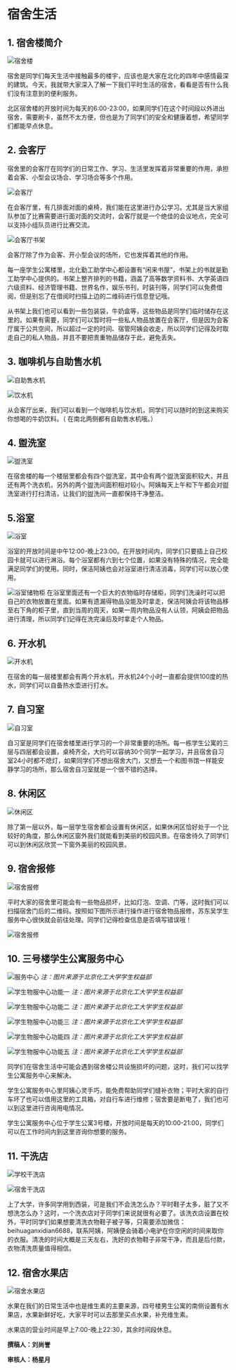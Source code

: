 # 宿舍生活
## 1. 宿舍楼简介

![宿舍楼](./img/宿舍楼.webp)

宿舍是同学们每天生活中接触最多的楼宇，应该也是大家在北化的四年中感情最深的建筑。今天，我就带大家深入了解一下我们平时生活的宿舍，看看是否有什么我们没有注意到的便利服务。

北区宿舍楼的开放时间为每天的6:00-23:00，如果同学们在这个时间段以外进出宿舍，需要刷卡，虽然不太方便，但也是为了同学们的安全和健康着想，希望同学们都能早点休息。

## 2. 会客厅

宿舍里的会客厅在同学们的日常工作、学习、生活里发挥着非常重要的作用，承担着会客、小型会议场合、学习场合等多个作用。

![会客厅](./img/会客厅.webp)

在会客厅里，有几排面对面的桌椅，我们能在这里进行办公学习。尤其是当大家组队参加了比赛需要进行面对面的交流时，会客厅就是一个绝佳的会议地点，完全可以支持小组队员进行比赛交流。

![会客厅书架](./img/会客厅书架.webp)

会客厅除了作为会客、开小型会议的场所，它也发挥着其他的作用。

每一座学生公寓楼里，北化勤工助学中心都设置有“闲来书屋”，书架上的书就是勤工助学中心提供的。书架上整齐排列的书籍，涵盖了高等数学资料书、大学英语四六级资料、经济管理书籍、世界名作，娱乐书刊，时装刊等，同学们可以免费借阅，但是别忘了在借阅时扫描上边的二维码进行信息登记哦。

从书架上我们也可以看到一些包装袋，牛奶盒等，这些物品是同学们临时储存在这里的。如果有需要，同学们可以暂时将一些私人物品放置在会客厅，但是因为会客厅属于公共空间，所以超过一定的时间、宿管阿姨会收走，所以同学们记得及时取走自己的私人物品，并且不要把贵重物品储存于此，避免丢失。

## 3. 咖啡机与自助售水机

![自助售水机](./img/咖啡机.webp)

![饮水机](./img/自助售水机.webp)

从会客厅出来，我们可以看到一个咖啡机与饮水机，同学们可以随时的到这来购买你想喝的牛奶饮料。（ 在南北两侧都有自助售水机哦。）

## 4. 盥洗室

![盥洗室](./img/盥洗室.webp)

在宿舍楼的每一个楼层里都会有四个盥洗室，其中会有两个盥洗室面积较大，并且还有两个洗衣机，另外的两个盥洗间面积相对较小。阿姨每天上午和下午都会对盥洗室进行打扫清洁，让我们的盥洗间一直都保持干净整洁。

## 5.浴室
![浴室](./img/浴室.webp)

浴室的开放时间是中午12:00-晚上23:00。在开放时间内，同学们只要插上自己校园卡就可以进行淋浴。每个浴室都有六到七个位置，如果没有特殊的情况，完全能满足同学们的使用。同时，保洁阿姨也会对浴室进行清洁消毒，同学们可以放心使用。

![浴室储物柜](./img/储衣柜.webp)
在浴室里面还有一个巨大的衣物临时存储柜，同学们洗澡时可以把自己的衣物放置在里面。如果有遗漏得物品没能及时拿走，保洁阿姨会将该物品移至右下角的柜子里，直到当周的周天，如果一周内物品没有人认领，阿姨会把物品进行清理，所以同学们记得在洗完澡后及时拿走个人物品。

## 6. 开水机

![开水机](./img/开水机.webp)

在宿舍的每一层楼里都会有两个开水机，开水机24个小时一直都会提供100度的热水，同学们可以自备热水壶进行打水。

## 7. 自习室  

![自习室](./img/自习室.webp)

自习室是同学们在宿舍楼里进行学习的一个非常重要的场所。每一栋学生公寓的三层与四层都会设置，桌椅齐全，大约可以容纳30个同学一起学习，并且宿舍自习室24小时都不熄灯，如果同学们不想出宿舍大门，又想去一个和图书馆一样能安静学习的场所，那么宿舍自习室就是一个很不错的选择。

## 8. 休闲区

![休闲区](./img/休闲区.webp)

除了第一层以外，每一层学生宿舍都会设置有休闲区，如果休闲区恰好处于一个比较好的角度，那么休闲区窗外我们就能看到美丽的校园风景。在宿舍待久了同学们可以到休闲区欣赏一下窗外美丽的校园风景。

## 9. 宿舍报修

![宿舍报修](./img/宿舍报修.webp)

平时大家的宿舍里可能会有一些物品损坏，比如灯泡、空调、门等，这时我们可以扫描宿舍门后的二维码。按照如下图所示进行操作进行宿舍物品报修，苏东吴学生服务中心很快就会前往处理。同学们记得检查信息是否填写错误哦！

![宿舍报修](./img/宿舍报修提示.webp)


## 10. 三号楼学生公寓服务中心

![服务中心](./img/学生公寓服务中心.webp)
*注：图片来源于北京化工大学学生权益部*

![学生物服中心功能一](./img/学生公寓服务中心功能1.webp)
*注：图片来源于北京化工大学学生权益部*

![学生物服中心功能二](./img/学生公寓服务中心功能2.webp)
*注：图片来源于北京化工大学学生权益部*

![学生物服中心功能三](./img/学生公寓服务中心功能3.webp)
*注：图片来源于北京化工大学学生权益部*

![学生物服中心功能四](./img/学生公寓服务中心功能4.webp)
*注：图片来源于北京化工大学学生权益部*

![学生物服中心功能五](./img/学生公寓服务中心功能5.webp)
*注：图片来源于北京化工大学学生权益部*

同学们在宿舍生活中可能会遇到宿舍楼公共设施损坏的问题，这时，我们可以找学生公寓服务中心来解决。

学生公寓服务中心里阿姨心灵手巧，能免费帮助同学们缝补衣物；平时大家的自行车坏了也可以借用这里的工具箱，对自行车进行维修；宿舍要是断电了，我们也可以到这里进行咨询用电情况。

学生公寓服务中心位于学生公寓3号楼，开放时间是每天的10:00-21:00，同学们可以在工作时间内到这里咨询你想要的服务。

## 11. 干洗店

![学校干洗店](./img/干洗店.webp)

![宿舍干洗店](./img/干洗店2.webp)

上了大学，许多同学用到西装，可是我们不会洗怎么办？平时鞋子太多，脏了又不想洗怎么办？这时，一个洗衣店对于同学们来说就很有必要了。该洗衣店设置在校外，平时同学们如果想要清洗衣物鞋子被子等，只需要添加微信：beihuaganxidian6688，联系阿姨，阿姨便会骑着小电驴在你空闲的时间来取你的衣服。清洗的时间大概是三天左右，洗好的衣物鞋子非常干净，而且是后付款，衣物清洗质量值得相信。

## 12. 宿舍水果店

![宿舍水果店](./img/宿舍水果店.webp)

水果在我们的日常生活中也是维生素的主要来源，四号楼男生公寓的南侧设置有水果店，水果新鲜好吃，大家平时可以去那里买点水果，补充维生素。

水果店的营业时间是早上7:00-晚上22:30，其余时间段休息。

**撰稿人：刘尚誉**

**审核人：杨星月**
